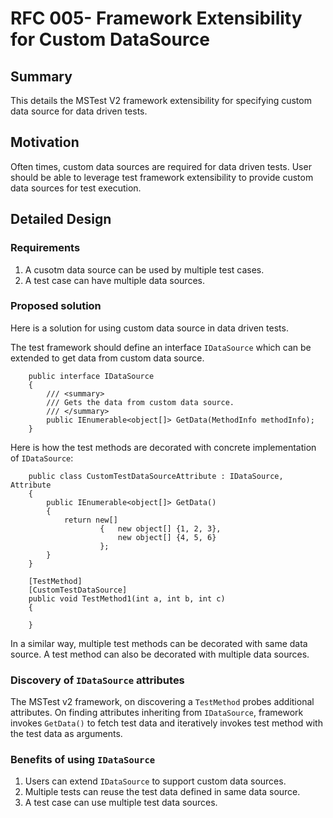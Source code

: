 # RFC 005- Framework Extensibility for Custom DataSource

## Summary
This details the MSTest V2 framework extensibility for specifying custom data source for data driven tests.

## Motivation
Often times, custom data sources are required for data driven tests. User should be able to leverage test framework extensibility to provide custom data sources for test execution.

## Detailed Design

### Requirements
1. A cusotm data source can be used by multiple test cases. 
2. A test case can have multiple data sources.

### Proposed solution
Here is a solution for using custom data source in data driven tests.

The test framework should define an interface `IDataSource` which can be extended to get data from custom data source.
```
    public interface IDataSource
    {
        /// <summary>
        /// Gets the data from custom data source.
        /// </summary>
        public IEnumerable<object[]> GetData(MethodInfo methodInfo);
    }
```

Here is how the test methods are decorated with concrete implementation of `IDataSource`:
```
    public class CustomTestDataSourceAttribute : IDataSource, Attribute
    {
        public IEnumerable<object[]> GetData()
        {
            return new[]
                    {   new object[] {1, 2, 3},
                        new object[] {4, 5, 6}
                    };
        }
    }
```

```
    [TestMethod]
    [CustomTestDataSource]
    public void TestMethod1(int a, int b, int c)
    {
        
    }
```
In a similar way, multiple test methods can be decorated with same data source.
A test method can also be decorated with multiple data sources.

###  Discovery of `IDataSource` attributes
The MSTest v2 framework, on discovering a `TestMethod` probes additional attributes. On finding attributes inheriting from `IDataSource`, framework invokes `GetData()` to fetch test data and iteratively invokes test method with the test data as arguments.

### Benefits of using `IDataSource`
1. Users can extend `IDataSource` to support custom data sources.
2. Multiple tests can reuse the test data defined in same data source.
3. A test case can use multiple test data sources.

